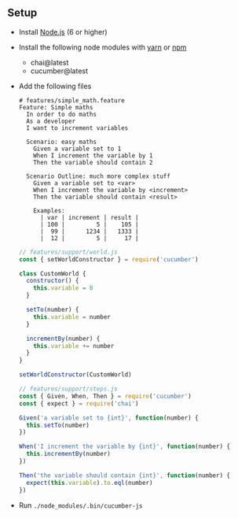 ## Setup

* Install [Node.js](https://nodejs.org) (6 or higher)
* Install the following node modules with [yarn](https://yarnpkg.com/en/) or [npm](https://www.npmjs.com/)
  * chai@latest
  * cucumber@latest

* Add the following files

    ```gherkin
    # features/simple_math.feature
    Feature: Simple maths
      In order to do maths
      As a developer
      I want to increment variables

      Scenario: easy maths
        Given a variable set to 1
        When I increment the variable by 1
        Then the variable should contain 2

      Scenario Outline: much more complex stuff
        Given a variable set to <var>
        When I increment the variable by <increment>
        Then the variable should contain <result>

        Examples:
          | var | increment | result |
          | 100 |         5 |    105 |
          |  99 |      1234 |   1333 |
          |  12 |         5 |     17 |
    ```

    ```javascript
    // features/support/world.js
    const { setWorldConstructor } = require('cucumber')

    class CustomWorld {
      constructor() {
        this.variable = 0
      }

      setTo(number) {
        this.variable = number
      }

      incrementBy(number) {
        this.variable += number
      }
    }

    setWorldConstructor(CustomWorld)
    ```

    ```javascript
    // features/support/steps.js
    const { Given, When, Then } = require('cucumber')
    const { expect } = require('chai')

    Given('a variable set to {int}', function(number) {
      this.setTo(number)
    })

    When('I increment the variable by {int}', function(number) {
      this.incrementBy(number)
    })

    Then('the variable should contain {int}', function(number) {
      expect(this.variable).to.eql(number)
    })
    ```

* Run `./node_modules/.bin/cucumber-js`
